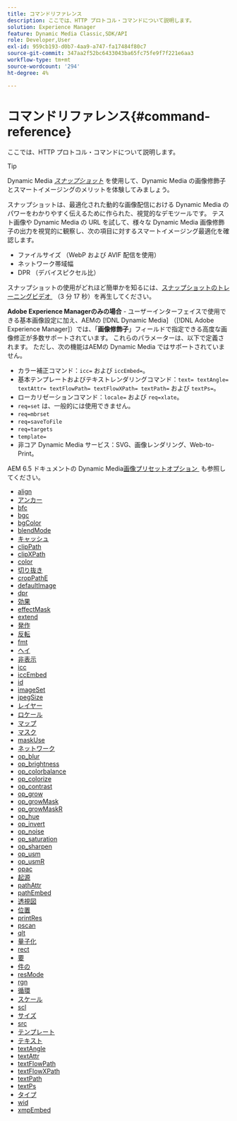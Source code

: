 ```yaml
---
title: コマンドリファレンス
description: ここでは、HTTP プロトコル・コマンドについて説明します。
solution: Experience Manager
feature: Dynamic Media Classic,SDK/API
role: Developer,User
exl-id: 959cb193-d0b7-4aa9-a747-fa17484f80c7
source-git-commit: 347aa2f52bc6433043ba65fc75fe9f7f221e6aa3
workflow-type: tm+mt
source-wordcount: '294'
ht-degree: 4%

---
```


# コマンドリファレンス{#command-reference}

ここでは、HTTP プロトコル・コマンドについて説明します。

>[!TIP]
>
>Dynamic Media [_スナップショット_](https://snapshot.scene7.com/) を使用して、Dynamic Media の画像修飾子とスマートイメージングのメリットを体験してみましょう。
>
> スナップショットは、最適化された動的な画像配信における Dynamic Media のパワーをわかりやすく伝えるために作られた、視覚的なデモツールです。 テスト画像や Dynamic Media の URL を試して、様々な Dynamic Media 画像修飾子の出力を視覚的に観察し、次の項目に対するスマートイメージング最適化を確認します。
>* ファイルサイズ （WebP および AVIF 配信を使用）
>* ネットワーク帯域幅
>* DPR （デバイスピクセル比）
>
>スナップショットの使用がどれほど簡単かを知るには、[&#x200B; スナップショットのトレーニングビデオ &#x200B;](https://experienceleague.adobe.com/docs/experience-manager-learn/assets/dynamic-media/images/dynamic-media-snapshot.html?lang=ja) （3 分 17 秒）を再生してください。


**Adobe Experience Managerのみの場合** - ユーザーインターフェイスで使用できる基本画像設定に加え、AEMの [!DNL Dynamic Media] （[!DNL Adobe Experience Manager]）では、「**画像修飾子**」フィールドで指定できる高度な画像修正が多数サポートされています。 これらのパラメーターは、以下で定義されます。 ただし、次の機能はAEMの Dynamic Media ではサポートされていません。

* カラー補正コマンド：`icc=` および `iccEmbed=`。
* 基本テンプレートおよびテキストレンダリングコマンド：`text= textAngle= textAttr= textFlowPath= textFlowXPath= textPath=` および `textPs=`。
* ローカリゼーションコマンド：`locale=` および `req=xlate`。
* `req=set` は、一般的には使用できません。
* `req=mbrset`
* `req=saveToFile`
* `req=targets`
* `template=`
* 非コア Dynamic Media サービス：SVG、画像レンダリング、Web-to-Print。

<!-- Adobe IS command examples website  http://sj1010010254235.corp.adobe.com/iscommands/ -->

AEM 6.5 ドキュメントの Dynamic Media[&#x200B; 画像プリセットオプション &#x200B;](https://experienceleague.adobe.com/docs/experience-manager-65/assets/dynamic/managing-image-presets.html?lang=ja#dynamic) も参照してください。

* [align](r-align.md)
* [アンカー](r-anchor.md)
* [bfc](r-bfc.md)
* [bgc](r-bgc.md)
* [bgColor](r-bgcolor.md)
* [blendMode](r-blendmode.md)
* [キャッシュ](r-is-http-cache.md)
* [clipPath](r-clippath.md)
* [clipXPath](r-clipxpath.md)
* [color](r-color-commandref.md)
* [切り抜き](r-crop.md)
* [cropPathE](r-croppath.md)
* [defaultImage](r-is-http-defaultimage.md)
* [dpr](r-dpr.md)
* [効果](r-effect.md)
* [effectMask](r-effectmask.md)
* [extend](r-extend.md)
* [発作](r-fit.md)
* [反転](r-flip.md)
* [fmt](r-is-http-fmt.md)
* [ヘイ](r-is-http-hei.md)
* [非表示](r-hide.md)
* [icc](r-icc.md)
* [iccEmbed](r-iccembed.md)
* [id](r-id.md)
* [imageSet](r-imageset.md)
* [jpegSize](r-jpegsize.md)
* [レイヤー](r-layer.md)
* [ロケール](r-locale.md)
* [マップ](r-map.md)
* [マスク](r-mask.md)
* [maskUse](r-maskuse.md)
* [ネットワーク](r-network.md)
* [op_blur](r-op-blur.md)
* [op_brightness](r-op-brightness.md)
* [op_colorbalance](r-op-colorbalance.md)
* [op_colorize](r-op-colorize.md)
* [op_contrast](r-op-contrast.md)
* [op_grow](r-op-grow.md)
* [op_growMask](r-op-growmask.md)
* [op_growMaskR](r-op-growmaskr.md)
* [op_hue](r-op-hue.md)
* [op_invert](r-op-invert.md)
* [op_noise](r-op-noise.md)
* [op_saturation](r-op-saturation.md)
* [op_sharpen](r-op-sharpen.md)
* [op_usm](r-op-usm.md)
* [op_usmR](r-op-usmr.md)
* [opac](r-opac.md)
* [起源](r-origin.md)
* [pathAttr](r-pathattr.md)
* [pathEmbed](r-pathembed.md)
* [透視図](r-perspective.md)
* [位置](r-pos.md)
* [printRes](r-printres.md)
* [pscan](r-pscan.md)
* [qlt](r-is-http-qlt.md)
* [量子化](r-is-http-quantize.md)
* [rect](r-rect.md)
* [要](r-req/r-req.md)
* [件の](r-res.md)
* [resMode](r-is-http-resmode.md)
* [rgn](r-rgn.md)
* [循環](r-rotate.md)
* [スケール](r-is-http-scale.md)
* [scl](r-scl.md)
* [サイズ](r-size-reference.md)
* [src](r-src.md)
* [テンプレート](r-template.md)
* [テキスト](r-text.md)
* [textAngle](r-textangle.md)
* [textAttr](r-textattr.md)
* [textFlowPath](r-textflowpath.md)
* [textFlowXPath](r-textflowxpath.md)
* [textPath](r-textpath.md)
* [textPs](r-textps.md)
* [タイプ](r-type.md)
* [wid](r-is-http-wid.md)
* [xmpEmbed](r-xmpembed.md)
